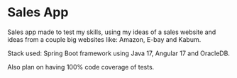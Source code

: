 # Sales App

Sales app made to test my skills, using my ideas of a sales website and ideas from a couple big websites like: Amazon, E-bay and Kabum.

Stack used: Spring Boot framework using Java 17, Angular 17 and OracleDB.

Also plan on having 100% code coverage of tests.
